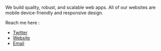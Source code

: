 We build quality, robust, and scalable web apps. All of our websites are mobile device-friendly and responsive design.

Reach me here :
- [Twitter](https://twitter.com/actionbehind) 
- [Website](https://www.actionbehind.com)
- [Email](mailto://info@actionbehind.com)

<!--
**actionbehind/actionbehind** is a ✨ _special_ ✨ repository because its `README.md` (this file) appears on your GitHub profile.
### Hi there 👋
Here are some ideas to get you started:

- 🔭 I’m currently working on ...
- 🌱 I’m currently learning ...
- 👯 I’m looking to collaborate on ...
- 🤔 I’m looking for help with ...
- 💬 Ask me about ...
- 📫 How to reach me: ...
- 😄 Pronouns: ...
- ⚡ Fun fact: ...
-->
